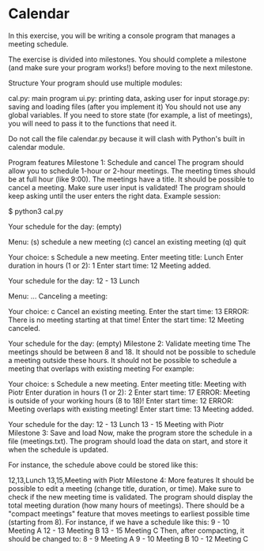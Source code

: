 # Calendar
In this exercise, you will be writing a console program that manages a meeting schedule.

The exercise is divided into milestones. You should complete a milestone (and make sure your program works!) before moving to the next milestone.

Structure
Your program should use multiple modules:

cal.py: main program
ui.py: printing data, asking user for input
storage.py: saving and loading files (after you implement it)
You should not use any global variables. If you need to store state (for example, a list of meetings), you will need to pass it to the functions that need it.

Do not call the file calendar.py because it will clash with Python's built in calendar module.

Program features
Milestone 1: Schedule and cancel
The program should allow you to schedule 1-hour or 2-hour meetings. The meeting times should be at full hour (like 9:00). The meetings have a title.
It should be possible to cancel a meeting.
Make sure user input is validated! The program should keep asking until the user enters the right data.
Example session:

$ python3 cal.py

Your schedule for the day:
(empty)

Menu:
(s) schedule a new meeting
(c) cancel an existing meeting
(q) quit

Your choice: s
Schedule a new meeting.
Enter meeting title: Lunch
Enter duration in hours (1 or 2): 1
Enter start time: 12
Meeting added.

Your schedule for the day:
12 - 13 Lunch

Menu: ...
Canceling a meeting:

Your choice: c
Cancel an existing meeting.
Enter the start time: 13
ERROR: There is no meeting starting at that time!
Enter the start time: 12
Meeting canceled.

Your schedule for the day:
(empty)
Milestone 2: Validate meeting time
The meetings should be between 8 and 18. It should not be possible to schedule a meeting outside these hours.
It should not be possible to schedule a meeting that overlaps with existing meeting
For example:

Your choice: s
Schedule a new meeting.
Enter meeting title: Meeting with Piotr
Enter duration in hours (1 or 2): 2
Enter start time: 17
ERROR: Meeting is outside of your working hours (8 to 18)!
Enter start time: 12
ERROR: Meeting overlaps with existing meeting!
Enter start time: 13
Meeting added.

Your schedule for the day:
12 - 13 Lunch
13 - 15 Meeting with Piotr
Milestone 3: Save and load
Now, make the program store the schedule in a file (meetings.txt). The program should load the data on start, and store it when the schedule is updated.

For instance, the schedule above could be stored like this:

12,13,Lunch
13,15,Meeting with Piotr
Milestone 4: More features
It should be possible to edit a meeting (change title, duration, or time). Make sure to check if the new meeting time is validated.
The program should display the total meeting duration (how many hours of meetings).
There should be a "compact meetings" feature that moves meetings to earliest possible time (starting from 8). For instance, if we have a schedule like this:
 9 - 10 Meeting A
12 - 13 Meeting B
13 - 15 Meeting C
Then, after compacting, it should be changed to:
 8 -  9 Meeting A
 9 - 10 Meeting B
10 - 12 Meeting C
